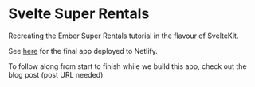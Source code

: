 # Svelte Super Rentals

Recreating the Ember Super Rentals tutorial in the flavour of SvelteKit.

See [here](https://sveltekit-super-rentals.netlify.app/) for the final app deployed to Netlify.

To follow along from start to finish while we build this app, check out the blog post (post URL needed)
